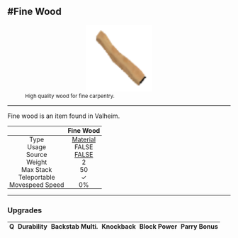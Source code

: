 <meta property="og:title" content="Fine Wood - MoreValheim" /><meta property="og:type" content="website" /><meta property="og:image" content="/assets/fine_wood.png" /><meta property="og:description" content="Fine Wood is an item found in Valheim." /><meta name="theme-color" content="#546D78"><meta name="twitter:card" content="summary_large_image">
#Fine Wood
-------------
<style>img {width:20px;}.tb {width:150px;display: block;margin-left: auto;margin-right: auto;}</style>

<style>.md-typeset table:not([class]) th:not([align]) {min-width:unset!important;}</style>
<style>td{padding:0em 0.3em!important;text-align:center!important;border-left:.05rem solid var(--md-default-fg-color--lightest)}</style>

<style>th{padding:0.1em 0.3em!important;text-align:center!important;font-weight:bold}</style>

<style>pre{text-align:right!important}</style>
<style>table tr td:first-child {border-left: 0;};</style>

<figure><img src="/assets/fine_wood.png" class="tb" /><figcaption><small>High quality wood for fine carpentry.</small></figcaption></figure>

-------------

Fine wood is an item found in Valheim.

|        | Fine Wood              |
| ----------- | ------------------------------------ |
| Type | [Material](../../types/material)
| Usage | FALSE<br>
| Source | [FALSE](../../items/false)
| Weight | 2 |
| Max Stack | 50 |
| Teleportable | ✓
| Movespeed Speed | 0%


-------------

### Upgrades
| Q | Durability | Backstab Multi. | Knockback | Block Power | Parry Bonus
| - | - | - | - | - | - 
